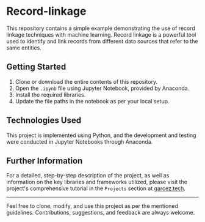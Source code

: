 # Record-linkage

This repository contains a simple example demonstrating the use of record linkage techniques with machine learning. Record linkage is a powerful tool used to identify and link records from different data sources that refer to the same entities.

## Getting Started

1. Clone or download the entire contents of this repository.
2. Open the `.ipynb` file using Jupyter Notebook, provided by Anaconda.
3. Install the required libraries.
4. Update the file paths in the notebook as per your local setup.

## Technologies Used

This project is implemented using Python, and the development and testing were conducted in Jupyter Notebooks through Anaconda.

## Further Information

For a detailed, step-by-step description of the project, as well as information on the key libraries and frameworks utilized, please visit the project's comprehensive tutorial in the `Projects` section at [garcez.tech](https://garcez.tech).

---

Feel free to clone, modify, and use this project as per the mentioned guidelines. Contributions, suggestions, and feedback are always welcome.

